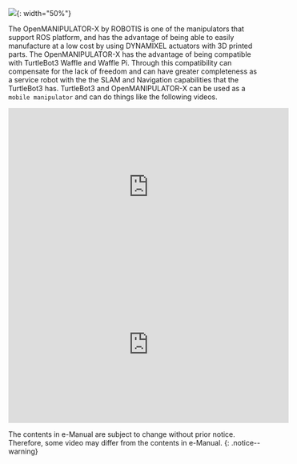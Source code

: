 
![](/assets/images/platform/turtlebot3/manipulation/tb3_with_opm_logo.png){: width="50%"}

The OpenMANIPULATOR-X by ROBOTIS is one of the manipulators that support ROS platform, and has the advantage of being able to easily manufacture at a low cost by using DYNAMIXEL actuators with 3D printed parts.
The OpenMANIPULATOR-X has the advantage of being compatible with TurtleBot3 Waffle and Waffle Pi. Through this compatibility can compensate for the lack of freedom and can have greater completeness as a service robot with the the SLAM and Navigation capabilities that the TurtleBot3 has. TurtleBot3 and OpenMANIPULATOR-X can be used as a `mobile manipulator` and can do things like the following videos.

<iframe width="560" height="315" src="https://www.youtube.com/embed/Qhvk5cnX2hM" frameborder="0" allowfullscreen></iframe>

<iframe width="560" height="315" src="https://www.youtube.com/embed/P82pZsqpBg0" frameborder="0" allowfullscreen></iframe>

The contents in e-Manual are subject to change without prior notice. Therefore, some video may differ from the contents in e-Manual.
{: .notice--warning} 
